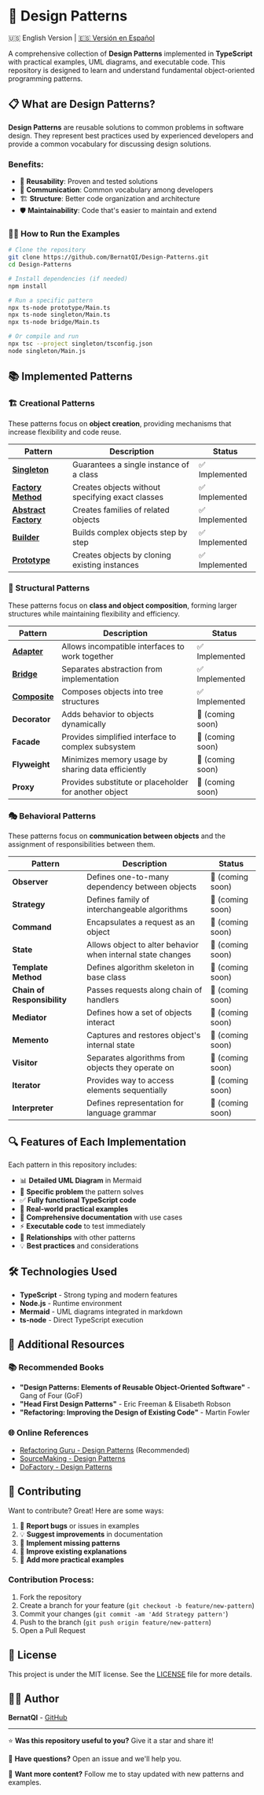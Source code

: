 # 🎯 Design Patterns

🇺🇸 English Version | [🇪🇸 Versión en Español](./README.es.md)

A comprehensive collection of **Design Patterns** implemented in **TypeScript** with practical examples, UML diagrams, and executable code. This repository is designed to learn and understand fundamental object-oriented programming patterns.

## 📋 What are Design Patterns?

**Design Patterns** are reusable solutions to common problems in software design. They represent best practices used by experienced developers and provide a common vocabulary for discussing design solutions.

### Benefits:
- 🔄 **Reusability**: Proven and tested solutions
- 📖 **Communication**: Common vocabulary among developers  
- 🏗️ **Structure**: Better code organization and architecture
- 🛡️ **Maintainability**: Code that's easier to maintain and extend

### 🏃‍♂️ How to Run the Examples

```bash
# Clone the repository
git clone https://github.com/BernatQI/Design-Patterns.git
cd Design-Patterns

# Install dependencies (if needed)
npm install

# Run a specific pattern
npx ts-node prototype/Main.ts
npx ts-node singleton/Main.ts
npx ts-node bridge/Main.ts

# Or compile and run
npx tsc --project singleton/tsconfig.json
node singleton/Main.js
```

## 📚 Implemented Patterns

### 🏗️ Creational Patterns
These patterns focus on **object creation**, providing mechanisms that increase flexibility and code reuse.

| Pattern | Description | Status |
|---------|-------------|---------|
| [**Singleton**](./singleton/) | Guarantees a single instance of a class | ✅ Implemented |
| [**Factory Method**](./factory/) | Creates objects without specifying exact classes | ✅ Implemented |
| [**Abstract Factory**](./abstract-factory/) | Creates families of related objects | ✅ Implemented |
| [**Builder**](./builder/) | Builds complex objects step by step | ✅ Implemented |
| [**Prototype**](./prototype/) | Creates objects by cloning existing instances | ✅ Implemented |

### 🔗 Structural Patterns
These patterns focus on **class and object composition**, forming larger structures while maintaining flexibility and efficiency.

| Pattern | Description | Status |
|---------|-------------|---------|
| [**Adapter**](./adapter/) | Allows incompatible interfaces to work together | ✅ Implemented |
| [**Bridge**](./bridge/) | Separates abstraction from implementation | ✅ Implemented |
| [**Composite**](./composite/) | Composes objects into tree structures | ✅ Implemented |
| **Decorator** | Adds behavior to objects dynamically | 🔄 (coming soon) |
| **Facade** | Provides simplified interface to complex subsystem | 🔄 (coming soon) |
| **Flyweight** | Minimizes memory usage by sharing data efficiently | 🔄 (coming soon) |
| **Proxy** | Provides substitute or placeholder for another object | 🔄 (coming soon) |

### 🎭 Behavioral Patterns
These patterns focus on **communication between objects** and the assignment of responsibilities between them.

| Pattern | Description | Status |
|---------|-------------|---------|
| **Observer** | Defines one-to-many dependency between objects | 🔄 (coming soon) |
| **Strategy** | Defines family of interchangeable algorithms | 🔄 (coming soon) |
| **Command** | Encapsulates a request as an object | 🔄 (coming soon) |
| **State** | Allows object to alter behavior when internal state changes | 🔄 (coming soon) |
| **Template Method** | Defines algorithm skeleton in base class | 🔄 (coming soon) |
| **Chain of Responsibility** | Passes requests along chain of handlers | 🔄 (coming soon) |
| **Mediator** | Defines how a set of objects interact | 🔄 (coming soon) |
| **Memento** | Captures and restores object's internal state | 🔄 (coming soon) |
| **Visitor** | Separates algorithms from objects they operate on | 🔄 (coming soon) |
| **Iterator** | Provides way to access elements sequentially | 🔄 (coming soon) |
| **Interpreter** | Defines representation for language grammar | 🔄 (coming soon) |

## 🔍 Features of Each Implementation

Each pattern in this repository includes:

- 📊 **Detailed UML Diagram** in Mermaid
- 🎯 **Specific problem** the pattern solves
- ✅ **Fully functional TypeScript code**
- 🧪 **Real-world practical examples**
- 📝 **Comprehensive documentation** with use cases
- ⚡ **Executable code** to test immediately
- 🔗 **Relationships** with other patterns
- 💡 **Best practices** and considerations

## 🛠️ Technologies Used

- **TypeScript** - Strong typing and modern features
- **Node.js** - Runtime environment 
- **Mermaid** - UML diagrams integrated in markdown
- **ts-node** - Direct TypeScript execution

## 📖 Additional Resources

### 📚 Recommended Books
- **"Design Patterns: Elements of Reusable Object-Oriented Software"** - Gang of Four (GoF)
- **"Head First Design Patterns"** - Eric Freeman & Elisabeth Robson
- **"Refactoring: Improving the Design of Existing Code"** - Martin Fowler

### 🌐 Online References
- [Refactoring Guru - Design Patterns](https://refactoring.guru/design-patterns) (Recommended)
- [SourceMaking - Design Patterns](https://sourcemaking.com/design_patterns)
- [DoFactory - Design Patterns](https://www.dofactory.com/net/design-patterns)

## 🤝 Contributing

Want to contribute? Great! Here are some ways:

1. 🐛 **Report bugs** or issues in examples
2. 💡 **Suggest improvements** in documentation
3. 🔧 **Implement missing patterns**
4. 📝 **Improve existing explanations**
5. 🧪 **Add more practical examples**

### Contribution Process:
1. Fork the repository
2. Create a branch for your feature (`git checkout -b feature/new-pattern`)
3. Commit your changes (`git commit -am 'Add Strategy pattern'`)
4. Push to the branch (`git push origin feature/new-pattern`)
5. Open a Pull Request

## 📄 License

This project is under the MIT license. See the [LICENSE](LICENSE) file for more details.

## 👨‍💻 Author

**BernatQI** - [GitHub](https://github.com/BernatQI)

---

⭐ **Was this repository useful to you?** Give it a star and share it!

💬 **Have questions?** Open an issue and we'll help you.

🚀 **Want more content?** Follow me to stay updated with new patterns and examples.